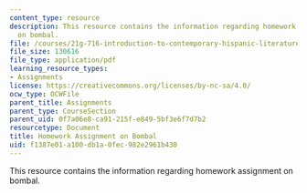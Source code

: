 ```yaml
---
content_type: resource
description: This resource contains the information regarding homework assignment
  on bombal.
file: /courses/21g-716-introduction-to-contemporary-hispanic-literature-spring-2005/f1387e01a100db1a0fec982e2961b430_MIT21G_716S05_bomb_quest.pdf
file_size: 130616
file_type: application/pdf
learning_resource_types:
- Assignments
license: https://creativecommons.org/licenses/by-nc-sa/4.0/
ocw_type: OCWFile
parent_title: Assignments
parent_type: CourseSection
parent_uid: 0f7a06e8-ca91-215f-e849-5bf3e6f7d7b2
resourcetype: Document
title: Homework Assignment on Bombal
uid: f1387e01-a100-db1a-0fec-982e2961b430
---
```

This resource contains the information regarding homework assignment on bombal.